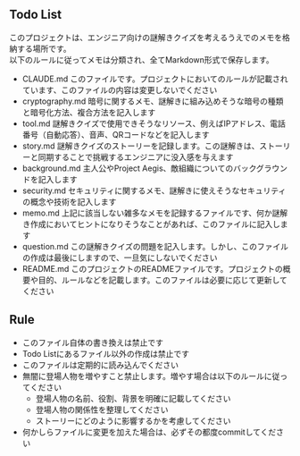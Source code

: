 ## Todo List
このプロジェクトは、エンジニア向けの謎解きクイズを考えるうえでのメモを格納する場所です。  
以下のルールに従ってメモは分類され、全てMarkdown形式で保存します。
 - CLAUDE.md このファイルです。プロジェクトにおいてのルールが記載されています、このファイルの内容は変更しないでください
 - cryptography.md 暗号に関するメモ、謎解きに組み込めそうな暗号の種類と暗号化方法、複合方法を記入します
 - tool.md 謎解きクイズで使用できそうなリソース、例えばIPアドレス、電話番号（自動応答）、音声、QRコードなどを記入します
 - story.md 謎解きクイズのストーリーを記録します。この謎解きは、ストーリーと同期することで挑戦するエンジニアに没入感を与えます
 - background.md 主人公やProject Aegis、敵組織についてのバックグラウンドを記入します
 - security.md セキュリティに関するメモ、謎解きに使えそうなセキュリティの概念や技術を記入します
 - memo.md 上記に該当しない雑多なメモを記録するファイルです、何か謎解き作成においてヒントになりそうなことがあれば、このファイルに記入します
 - question.md この謎解きクイズの問題を記入します。しかし、このファイルの作成は最後にしますので、一旦気にしないでください
 - README.md このプロジェクトのREADMEファイルです。プロジェクトの概要や目的、ルールなどを記載します。このファイルは必要に応じて更新してください

## Rule
- このファイル自体の書き換えは禁止です
- Todo Listにあるファイル以外の作成は禁止です
- このファイルは定期的に読み込んでください
- 無闇に登場人物を増やすこと禁止します。増やす場合は以下のルールに従ってください
  - 登場人物の名前、役割、背景を明確に記載してください
  - 登場人物の関係性を整理してください
  - ストーリーにどのように影響するかを考慮してください
- 何かしらファイルに変更を加えた場合は、必ずその都度commitしてください